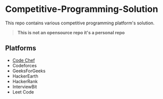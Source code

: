 # Competitive-Programming-Solution
This repo contains various competitive programming platform's solution.


> **This is not an opensource repo it's a personal repo**



## Platforms
- [Code Chef](https://github.com/PritamSarbajna/Competitive-Programming-Solution/tree/main/Code%20Chef)
- Codeforces
- GeeksForGeeks 
- HackerEarth
- HackerRank
- InterviewBit
- Leet Code
